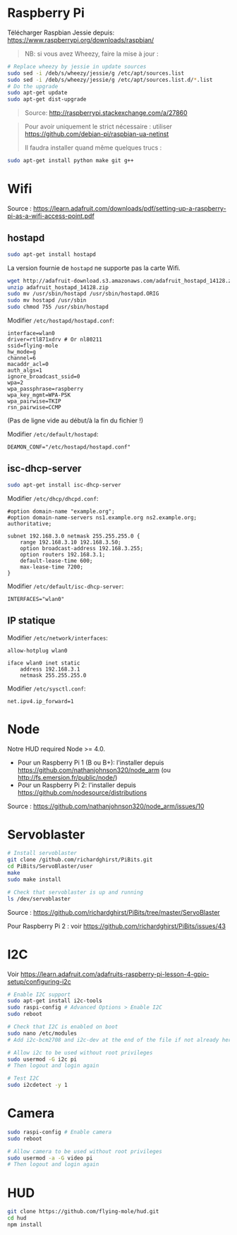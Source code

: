 # Raspberry Pi

Télécharger Raspbian Jessie depuis: https://www.raspberrypi.org/downloads/raspbian/

> NB: si vous avez Wheezy, faire la mise à jour :
```bash
# Replace wheezy by jessie in update sources
sudo sed -i /deb/s/wheezy/jessie/g /etc/apt/sources.list
sudo sed -i /deb/s/wheezy/jessie/g /etc/apt/sources.list.d/*.list
# Do the upgrade
sudo apt-get update
sudo apt-get dist-upgrade
```
> Source: http://raspberrypi.stackexchange.com/a/27860

> Pour avoir uniquement le strict nécessaire : utiliser https://github.com/debian-pi/raspbian-ua-netinst
>
> Il faudra installer quand même quelques trucs :
```bash
sudo apt-get install python make git g++
```

# Wifi

Source : https://learn.adafruit.com/downloads/pdf/setting-up-a-raspberry-pi-as-a-wifi-access-point.pdf

## hostapd

```bash
sudo apt-get install hostapd
```

La version fournie de `hostapd` ne supporte pas la carte Wifi.

```bash
wget http://adafruit-download.s3.amazonaws.com/adafruit_hostapd_14128.zip
unzip adafruit_hostapd_14128.zip
sudo mv /usr/sbin/hostapd /usr/sbin/hostapd.ORIG 
sudo mv hostapd /usr/sbin
sudo chmod 755 /usr/sbin/hostapd
```

Modifier `/etc/hostapd/hostapd.conf`:
```
interface=wlan0
driver=rtl871xdrv # Or nl80211
ssid=flying-mole
hw_mode=g
channel=6
macaddr_acl=0
auth_algs=1
ignore_broadcast_ssid=0
wpa=2
wpa_passphrase=raspberry
wpa_key_mgmt=WPA-PSK
wpa_pairwise=TKIP
rsn_pairwise=CCMP
```

(Pas de ligne vide au début/à la fin du fichier !)

Modifier `/etc/default/hostapd`:
```
DEAMON_CONF="/etc/hostapd/hostapd.conf"
```

## isc-dhcp-server

```bash
sudo apt-get install isc-dhcp-server
```

Modifier `/etc/dhcp/dhcpd.conf`:
```
#option domain-name "example.org";
#option domain-name-servers ns1.example.org ns2.example.org;
authoritative;

subnet 192.168.3.0 netmask 255.255.255.0 {
	range 192.168.3.10 192.168.3.50;
	option broadcast-address 192.168.3.255;
	option routers 192.168.3.1;
	default-lease-time 600;
	max-lease-time 7200;
}
```

Modifier `/etc/default/isc-dhcp-server`:
```
INTERFACES="wlan0"
```

## IP statique

Modifier `/etc/network/interfaces`:
```
allow-hotplug wlan0

iface wlan0 inet static
	address 192.168.3.1
	netmask 255.255.255.0
```

Modifier `/etc/sysctl.conf`:
```
net.ipv4.ip_forward=1
```

# Node

Notre HUD required Node >= 4.0.

* Pour un Raspberry Pi 1 (B ou B+): l'installer depuis https://github.com/nathanjohnson320/node_arm (ou http://fs.emersion.fr/public/node/)
* Pour un Raspberry Pi 2: l'installer depuis https://github.com/nodesource/distributions

Source : https://github.com/nathanjohnson320/node_arm/issues/10

# Servoblaster

```bash
# Install servoblaster
git clone /github.com/richardghirst/PiBits.git
cd PiBits/ServoBlaster/user
make
sudo make install

# Check that servoblaster is up and running
ls /dev/servoblaster
```

Source : https://github.com/richardghirst/PiBits/tree/master/ServoBlaster

Pour Raspberry Pi 2 : voir https://github.com/richardghirst/PiBits/issues/43

# I2C

Voir https://learn.adafruit.com/adafruits-raspberry-pi-lesson-4-gpio-setup/configuring-i2c

```bash
# Enable I2C support
sudo apt-get install i2c-tools
sudo raspi-config # Advanced Options > Enable I2C
sudo reboot

# Check that I2C is enabled on boot
sudo nano /etc/modules
# Add i2c-bcm2708 and i2c-dev at the end of the file if not already here

# Allow i2c to be used without root privileges
sudo usermod -G i2c pi
# Then logout and login again

# Test I2C
sudo i2cdetect -y 1
```

# Camera

```bash
sudo raspi-config # Enable camera
sudo reboot

# Allow camera to be used without root privileges
sudo usermod -a -G video pi
# Then logout and login again
```

# HUD

```bash
git clone https://github.com/flying-mole/hud.git
cd hud
npm install
```
